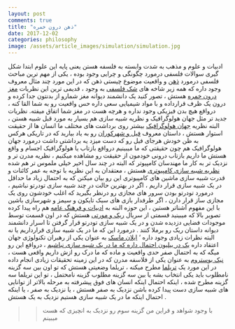 ```yaml
---
layout: post
comments: true
title: "ذهن درون خمره"
date: 2017-12-02
categories: philosophy
image: /assets/article_images/simulation/simulation.jpg
---
```


ادبیات و علوم و مذهب به شدت وابسته به فلسفه هستن یعنی پایه این علوم ابتدا شکل گیری سوالات فلسفی درمورد چگونگی و چرایی وجود بوده ، یکی از مهم ترین مباحث فلسفی درمورد [ذهن](https://en.wikipedia.org/wiki/Philosophy_of_mind "Philosophy_of_mind") و واقعیت موضوع چیستی ذهن که در این مورد چند مثال معروف وجود داره که همه زیر شاخه های [شک فلسفی](https://fa.wikipedia.org/wiki/%D8%B4%DA%A9%E2%80%8C%DA%AF%D8%B1%D8%A7%DB%8C%DB%8C) به وجود ، قدیمی ترین این نظریات [مغز درون خمره](https://fa.wikipedia.org/wiki/%D9%85%D8%BA%D8%B2_%D8%AF%D8%B1_%D8%AE%D9%85%D8%B1%D9%87) هستش ، تصور کنید یک دانشمند دیوانه مغز شمارو از بدنتون جدا کرده و درون یک ظرف قرارداده و با مواد شیمیایی سعی داره حس واقعیت رو به شما القا کنه ، درواقع هیچ بدن فیزیکی وجود نداره و هرچه هست در مغز شما اتفاق میفته. نظریات جدید تر مثل جهان هولوگرافیک و نظریه شبیه سازی هم بسیار به مورد قبل شبیه هستن ، البته نظریه [جهان هولوگرافیک](https://fa.wikipedia.org/wiki/%D8%A7%D8%B5%D9%84_%D8%AA%D9%85%D8%A7%D9%85%E2%80%8C%D9%86%DA%AF%D8%A7%D8%B1%DB%8C) بیشتر روی برداشت های مختلف ما انسان ها از حقیقت استوار هستش ، داستان معروف [فیل و شهرکوران](https://fa.wikipedia.org/wiki/%D9%81%DB%8C%D9%84_%D9%88_%DA%A9%D9%88%D8%B1%D8%A7%D9%86) رو به یاد بیارید که در تاریکی هرکس به ظن خودش هرجای فیل رو که دست میزد یه برداشتی داشت درمورد جهان هولوگرافیک هم چون حقیقتی که ما میبینیم درواقع بازتاب یا هولوگرافیک اجسام و واقع هستش ما داریم بازتاب درونی خودمون از حقیقت رو مشاهده میکنیم ، نظریه مدرن تر و نزدیک تر به کار ما مهندسان کامپیوتر که البته در چند سال اخیر خیلی ملموس تر هم شده [نظریه شبیه سازی کامپیوتری](https://en.wikipedia.org/wiki/Simulation_hypothesis) هستش ، معتقدان به این نظریه با توجه به عمر کائنات و قدرت شبیه سازی ماشین های کامپیوتری این رو بیان میکنن که به احتمال زیاد ما حداقل در یک شبیه سازی قرار داریم ، اگر در بهترین حالت در چند شبیه سازی تودرتو نباشیم ، درمورد تودرتو بودن سرور های مجازی رو درنظر بگیرید که اغلب خودشون روی یک مجازی ساز قرار دارن ، اگر طرفدار بازی های سبک تایکون و سیمز و شهرسازی باشین با این مفهوم آشناتر هستین ، این حوزه البته به [ادبیات و فرهنگ عامه](https://en.wikipedia.org/wiki/Simulated_reality_in_fiction) هم راه پیدا کرده تصویر بالا که میبینید قسمتی از سریال [ریک و مورتی](https://en.wikipedia.org/wiki/Rick_and_Morty) هستش که در اون قسمت توسط موجودات فضایی دزدیده شدن و در یک شبیه سازی تودرتو قرار گرفتن تا اسرار دانشمند دیوانه داستان ریک رو برملا کنند . درمورد این که ما در یک شبیه سازی قرارداریم یا نه البته نظرات زیادی وجود داره ‘ [ایلان ماسک](https://en.wikipedia.org/wiki/Elon_Musk) به عنوان یکی از رهبران تکنولوژی جهان اعتقاد داره [یک در بیلیون احتمال داره که ما در یک شبیه سازی نباشیم](https://www.theverge.com/2016/6/2/11837874/elon-musk-says-odds-living-in-simulation) ، درواقع این رو میگه که به احتمال صفر حدی واقعیت و ماده که ما درک رو ازش داریم واقعی هست ، [نیک بوستروم](https://en.wikipedia.org/wiki/Nick_Bostrom) به عنوان یکی از فلاسفه مدرن که در این زمینه تحقیقات زیادی انجام داده در این مورد یک [تریلما](https://en.wikipedia.org/wiki/Trilemma) مطرح میکنه ، تریلما وضعیتی هستش که تو اون بین سه گزینه نامطلوب باید یکی انتخاب بشه یا بین سه گزینه مطلوب گزینه نامحتمل ، تو این تریلما سه گزینه مطرح شده ، اینکه احتمال اینکه انسان های فوق پیشرفته به مرحله بالاتر از توانایی های شبیه سازی دست پیدا کرده باشن نزدیک به صفر هستش ، یا نزدیک به صفر ، یا اینکه احتمال اینکه ما در یک شبیه سازی هستیم نزدیک به یک هستش .
>> با وجود شواهد و قراین من گزینه سوم رو نزدیک به انچیزی که هست میبینم
